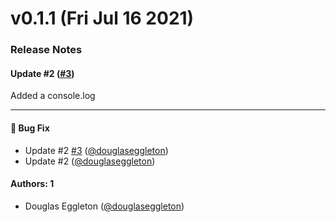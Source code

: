 # v0.1.1 (Fri Jul 16 2021)

### Release Notes

#### Update #2 ([#3](https://github.com/douglaseggleton/release/pull/3))

Added a console.log

---

#### 🐛 Bug Fix

- Update #2 [#3](https://github.com/douglaseggleton/release/pull/3) ([@douglaseggleton](https://github.com/douglaseggleton))
- Update #2 ([@douglaseggleton](https://github.com/douglaseggleton))

#### Authors: 1

- Douglas Eggleton ([@douglaseggleton](https://github.com/douglaseggleton))
